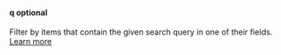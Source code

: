 #### q <def-type>optional</def-type>
Filter by items that contain the given search query in one of their fields. [Learn more](/api/params/q.html)
